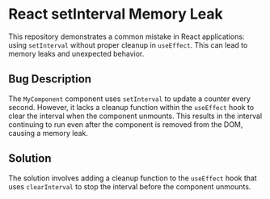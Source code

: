 # React setInterval Memory Leak
This repository demonstrates a common mistake in React applications: using `setInterval` without proper cleanup in `useEffect`. This can lead to memory leaks and unexpected behavior.

## Bug Description
The `MyComponent` component uses `setInterval` to update a counter every second. However, it lacks a cleanup function within the `useEffect` hook to clear the interval when the component unmounts. This results in the interval continuing to run even after the component is removed from the DOM, causing a memory leak.

## Solution
The solution involves adding a cleanup function to the `useEffect` hook that uses `clearInterval` to stop the interval before the component unmounts.